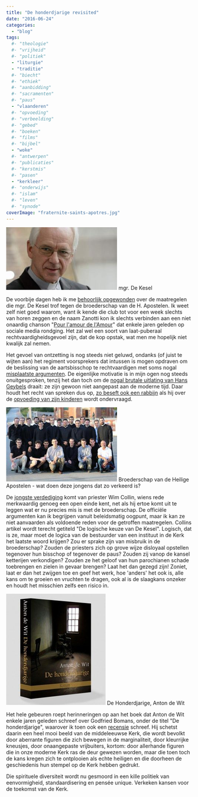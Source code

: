 ```yaml
---
title: "De honderdjarige revisited"
date: "2016-06-24"
categories: 
  - "blog"
tags:
  #- "theologie"
  #- "vrijheid"
  #- "politiek"
  - "liturgie"
  - "traditie"
  #- "biecht"
  #- "ethiek"
  #- "aanbidding"
  #- "sacramenten"
  #- "paus"
  - "vlaanderen"
  #- "opvoeding"
  #- "verbeelding"
  #- "gebed"
  #- "boeken"
  #- "films"
  #- "bijbel"
  - "woke"
  #- "antwerpen"
  #- "publicaties"
  #- "kerstmis"
  #- "pasen"
  - "kerkleer"
  #- "onderwijs"
  #- "islam"
  #- "leven"
  #- "synode"
coverImage: "fraternite-saints-apotres.jpg"
---
```


![mgr. De Kesel](images/de-kesel-300x169.jpg) mgr. De Kesel

De voorbije dagen heb ik me [behoorlijk opgewonden](https://twitter.com/vicmortelmans) over de maatregelen die mgr. De Kesel trof tegen de broederschap van de H. Apostelen. Ik weet zelf niet goed waarom, want ik kende die club tot voor een week slechts van horen zeggen en de naam Zanotti kon ik slechts verbinden aan een niet onaardig chanson "[Pour l'amour de l'Amour](https://www.youtube.com/watch?v=HhekxgDjG5k)" dat enkele jaren geleden op sociale media rondging. Het zal wel een soort van laat-puberaal rechtvaardigheidsgevoel zijn, dat de kop opstak, wat men me hopelijk niet kwalijk zal nemen.

Het gevoel van ontzetting is nog steeds niet geluwd, ondanks (of juist te wijten aan) het regiment voorsprekers dat intussen is mogen opdraven om de beslissing van de aartsbisschop te rechtvaardigen met soms nogal [misplaatste argumenten](https://www.kerknet.be/kerknet-redactie/nieuws/rik-devill%C3%A9-en-jan-van-eycken-achter-beslissing-over-fraterniteit#comment-1923). De eigenlijke motivatie is in mijn ogen nog steeds onuitgesproken, tenzij het dan toch om de [nogal brutale uitlating van Hans Geybels](http://deredactie.be/cm/vrtnieuws/binnenland/1.2692383) draait: ze zijn gewoon niet aangepast aan de moderne tijd. Daar houdt het recht van spreken dus op, [zo beseft ook een rabbijn](http://www.doorbraak.be/nl/nieuws/heilige-verontwaardiging) als hij over de [opvoeding van zijn kinderen](/blog/vrije-opvoeding/) wordt ondervraagd.

![Broederschap van de Heilige Apostelen - wat doen deze jongens dat zo verkeerd is?](images/fraternite-saints-apotres-300x200.jpg) Broederschap van de Heilige Apostelen - wat doen deze jongens dat zo verkeerd is?

De [jongste verdediging](http://www.standaard.be/cnt/dmf20160623_02353942?shareId=1cc751e86faa5b3c7bb3491ee9d36cd19077d1c6ddfe2e0635a4c9f4b751509e765e990e0e164890c4f0e0e8b65dbab7893b5d896a1e15f1774df3eb37412a2a) komt van priester Wim Collin, wiens rede merkwaardig genoeg een open einde kent, net als hij ertoe komt uit te leggen wat er nu precies mis is met de broederschap. De officiële argumenten kan ik begrijpen vanuit beleidsmatig oogpunt, maar ik kan ze niet aanvaarden als voldoende reden voor de getroffen maatregelen. Collins artikel wordt terecht getiteld "De logische keuze van De Kesel". Logisch, dat is ze, maar moet de logica van de bestuurder van een instituut in de Kerk het laatste woord krijgen? Zou er sprake zijn van misbruik in de broederschap? Zouden de priesters zich op grove wijze disloyaal opstellen tegenover hun bisschop of tegenover de paus? Zouden zij vanop de kansel ketterijen verkondigen? Zouden ze het geloof van hun parochianen schade toebrengen en zielen in gevaar brengen? Laat het dan gezegd zijn! Zoniet, laat er dan het zwijgen toe en geef het werk, hoe 'anders' het ook is, alle kans om te groeien en vruchten te dragen, ook al is de slaagkans onzeker en houdt het misschien zelfs een risico in.

![De Honderdjarige, Anton de Wit](images/honderdjarige-269x300.jpg) De Honderdjarige, Anton de Wit

Het hele gebeuren roept herinneringen op aan het boek dat Anton de Wit enkele jaren geleden schreef over Godfried Bomans, onder de titel "De honderdjarige", waarover ik toen ook een [recensie](/blog/de-honderdjarige/) schreef. Hij schetst daarin een heel mooi beeld van de middeleeuwse Kerk, die wordt bevolkt door aberrante figuren die zich bewegen in de marginaliteit, door kleurrijke kneusjes, door onaangepaste vrijbuiters, kortom: door allerhande figuren die in onze moderne Kerk ras de deur gewezen worden, maar die toen toch de kans kregen zich te ontplooien als echte heiligen en die doorheen de geschiedenis hun stempel op de Kerk hebben gedrukt.

Die spirituele diversiteit wordt nu gesmoord in een kille politiek van eenvormigheid, standaardisering en pensée unique. Verkeken kansen voor de toekomst van de Kerk.
